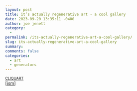 ```yaml
---
layout: post
title: it’s actually regenerative art - a cool gallery
date: 2023-09-20 13:35:11 -0400
author: joe jenett
category:
  - 
permalink: /its-actually-regenerative-art-a-cool-gallery/
slug: its-actually-regenerative-art-a-cool-gallery
summary: 
comments: false
categories:
  - art
  - generators
---
```

<a title="Generative art" href="https://www.cliqu.art/"><small>CLIQUART</small></a><br>
[<a href="https://pinboard.in/u:jsm">jsm</a>]

<a href="https://brid.gy/publish/mastodon"></a>